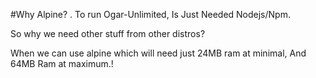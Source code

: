 #Why Alpine? .
To run Ogar-Unlimited, Is Just Needed Nodejs/Npm. 

So why we need other stuff from other distros? 

When we can use alpine which will need just 24MB ram at minimal, And 64MB Ram at maximum.!
